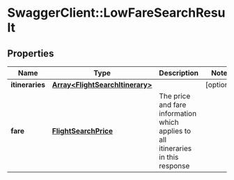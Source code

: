 # SwaggerClient::LowFareSearchResult

## Properties
Name | Type | Description | Notes
------------ | ------------- | ------------- | -------------
**itineraries** | [**Array&lt;FlightSearchItinerary&gt;**](FlightSearchItinerary.md) |  | [optional] 
**fare** | [**FlightSearchPrice**](FlightSearchPrice.md) | The price and fare information which applies to all itineraries in this response | 


